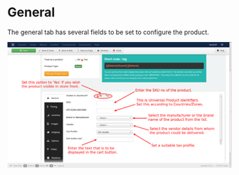 # General

The general tab has several fields to be set to configure the product.

![General Tab](product_simple_general_1.png)